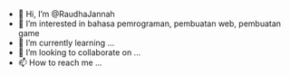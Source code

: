 - 👋 Hi, I’m @RaudhaJannah
- 👀 I’m interested in bahasa pemrograman, pembuatan web, pembuatan game
- 🌱 I’m currently learning ...
- 💞️ I’m looking to collaborate on ...
- 📫 How to reach me ...

<!---
RaudhaJannah/RaudhaJannah is a ✨ special ✨ repository because its `README.md` (this file) appears on your GitHub profile.
You can click the Preview link to take a look at your changes.
--->
